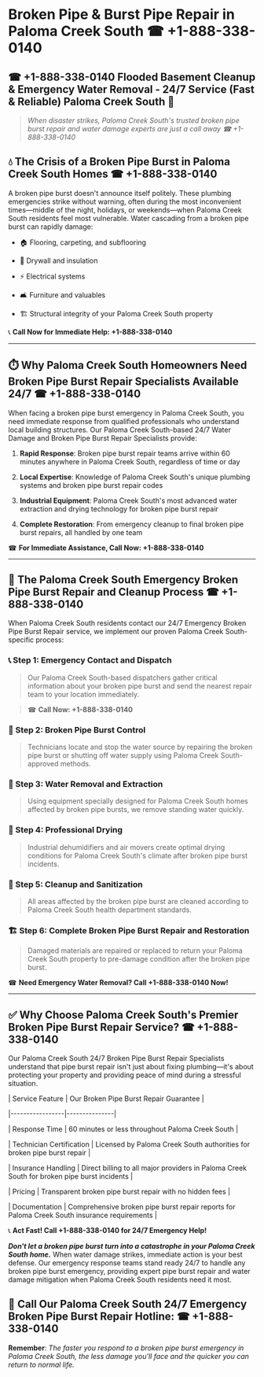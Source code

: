 # Broken Pipe & Burst Pipe Repair in Paloma Creek South ☎ +1-888-338-0140  
## ☎ +1-888-338-0140 Flooded Basement Cleanup & Emergency Water Removal - 24/7 Service (Fast & Reliable) Paloma Creek South 🚨  

> *When disaster strikes, Paloma Creek South's trusted broken pipe burst repair and water damage experts are just a call away ☎ +1-888-338-0140*  

## 💧 The Crisis of a Broken Pipe Burst in Paloma Creek South Homes ☎ +1-888-338-0140  

A broken pipe burst doesn't announce itself politely. These plumbing emergencies strike without warning, often during the most inconvenient times—middle of the night, holidays, or weekends—when Paloma Creek South residents feel most vulnerable. Water cascading from a broken pipe burst can rapidly damage:  

* 🏠 Flooring, carpeting, and subflooring  
* 🧱 Drywall and insulation  
* ⚡ Electrical systems  
* 🛋️ Furniture and valuables  
* 🏗️ Structural integrity of your Paloma Creek South property  

📞 **Call Now for Immediate Help: +1-888-338-0140**  

---  

## ⏱️ Why Paloma Creek South Homeowners Need Broken Pipe Burst Repair Specialists Available 24/7 ☎ +1-888-338-0140  

When facing a broken pipe burst emergency in Paloma Creek South, you need immediate response from qualified professionals who understand local building structures. Our Paloma Creek South-based 24/7 Water Damage and Broken Pipe Burst Repair Specialists provide:  

1. **Rapid Response**: Broken pipe burst repair teams arrive within 60 minutes anywhere in Paloma Creek South, regardless of time or day  
2. **Local Expertise**: Knowledge of Paloma Creek South's unique plumbing systems and broken pipe burst repair codes  
3. **Industrial Equipment**: Paloma Creek South's most advanced water extraction and drying technology for broken pipe burst repair  
4. **Complete Restoration**: From emergency cleanup to final broken pipe burst repairs, all handled by one team  

☎ **For Immediate Assistance, Call Now: +1-888-338-0140**  

---  

## 🔧 The Paloma Creek South Emergency Broken Pipe Burst Repair and Cleanup Process ☎ +1-888-338-0140  

When Paloma Creek South residents contact our 24/7 Emergency Broken Pipe Burst Repair service, we implement our proven Paloma Creek South-specific process:  

### 📞 Step 1: Emergency Contact and Dispatch  
> Our Paloma Creek South-based dispatchers gather critical information about your broken pipe burst and send the nearest repair team to your location immediately.  
> ☎ **Call Now: +1-888-338-0140**  

### 🚿 Step 2: Broken Pipe Burst Control  
> Technicians locate and stop the water source by repairing the broken pipe burst or shutting off water supply using Paloma Creek South-approved methods.  

### 🌊 Step 3: Water Removal and Extraction  
> Using equipment specially designed for Paloma Creek South homes affected by broken pipe bursts, we remove standing water quickly.  

### 💨 Step 4: Professional Drying  
> Industrial dehumidifiers and air movers create optimal drying conditions for Paloma Creek South's climate after broken pipe burst incidents.  

### 🧼 Step 5: Cleanup and Sanitization  
> All areas affected by the broken pipe burst are cleaned according to Paloma Creek South health department standards.  

### 🏗️ Step 6: Complete Broken Pipe Burst Repair and Restoration  
> Damaged materials are repaired or replaced to return your Paloma Creek South property to pre-damage condition after the broken pipe burst.  

☎ **Need Emergency Water Removal? Call +1-888-338-0140 Now!**  

---  

## ✅ Why Choose Paloma Creek South's Premier Broken Pipe Burst Repair Service? ☎ +1-888-338-0140  

Our Paloma Creek South 24/7 Broken Pipe Burst Repair Specialists understand that pipe burst repair isn't just about fixing plumbing—it's about protecting your property and providing peace of mind during a stressful situation.  

| Service Feature | Our Broken Pipe Burst Repair Guarantee |  
|-----------------|---------------|  
| Response Time | 60 minutes or less throughout Paloma Creek South |  
| Technician Certification | Licensed by Paloma Creek South authorities for broken pipe burst repair |  
| Insurance Handling | Direct billing to all major providers in Paloma Creek South for broken pipe burst incidents |  
| Pricing | Transparent broken pipe burst repair with no hidden fees |  
| Documentation | Comprehensive broken pipe burst repair reports for Paloma Creek South insurance requirements |  

📞 **Act Fast! Call +1-888-338-0140 for 24/7 Emergency Help!**  

***Don't let a broken pipe burst turn into a catastrophe in your Paloma Creek South home.*** When water damage strikes, immediate action is your best defense. Our emergency response teams stand ready 24/7 to handle any broken pipe burst emergency, providing expert pipe burst repair and water damage mitigation when Paloma Creek South residents need it most.  

## 📱 Call Our Paloma Creek South 24/7 Emergency Broken Pipe Burst Repair Hotline: ☎ +1-888-338-0140  

**Remember**: *The faster you respond to a broken pipe burst emergency in Paloma Creek South, the less damage you'll face and the quicker you can return to normal life.*